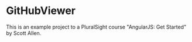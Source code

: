 # GitHubViewer
This is an example project to a PluralSight course "AngularJS: Get Started" by Scott Allen.
